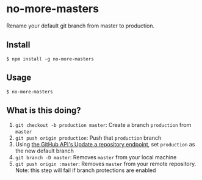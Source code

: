 # no-more-masters

Rename your default git branch from master to production.

## Install

```
$ npm install -g no-more-masters
```

## Usage

```
$ no-more-masters
```


## What is this doing?

1. `git checkout -b production master`: Create a branch `production` from `master`
2. `git push origin production`: Push that `production` branch
3. Using [the GitHub API's Update a repository endpoint](https://developer.github.com/v3/repos/#update-a-repository), set `production` as the new default branch
4. `git branch -D master`: Removes `master` from your local machine
5. `git push origin :master`: Removes `master` from your remote repository. Note: this step will fail if branch protections are enabled

